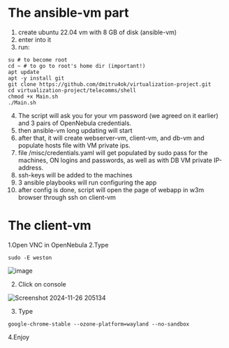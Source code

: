 # The ansible-vm part
1. create ubuntu 22.04 vm with 8 GB of disk (ansible-vm)
2. enter into it
3. run: 
```
su # to become root
cd ~ # to go to root's home dir (important!)
apt update
apt -y install git
git clone https://github.com/dmitru4ok/virtualization-project.git
cd virtualization-project/telecomms/shell
chmod +x Main.sh
./Main.sh
```
4. The script will ask you for your vm password (we agreed on it earlier) and 3 pairs of OpenNebula credentials.
5. then ansible-vm long updating will start
6. after that, it will create webserver-vm, client-vm, and db-vm and populate hosts file with VM private ips.
7. file /misc/credentials.yaml will get populated by sudo pass for the machines, ON logins and passwords, as well as with DB VM private IP-address.
8. ssh-keys will be added to the machines
9. 3 ansible playbooks will run configuring the app
10. after config is done, script will open the page of webapp in w3m browser through ssh on client-vm

# The client-vm
1.Open VNC in OpenNebula
2.Type 
```
sudo -E weston
```
![image](https://github.com/user-attachments/assets/f134cec0-3356-4fee-9ebc-4aadfe9c0dc3)

2. Click on console

![Screenshot 2024-11-26 205134](https://github.com/user-attachments/assets/7349ed2f-5690-4291-a956-26fa1abff8cd)

3. Type
```
google-chrome-stable --ozone-platform=wayland --no-sandbox

```
4.Enjoy
